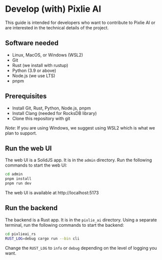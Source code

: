 # Develop (with) Pixlie AI

This guide is intended for developers who want to contribute to Pixlie AI or are interested in the technical details of
the project.

## Software needed

- Linux, MacOS, or Windows (WSL2)
- Git
- Rust (we install with rustup)
- Python (3.9 or above)
- Node.js (we use LTS)
- pnpm

## Prerequisites

- Install Git, Rust, Python, Node.js, pnpm
- Install Clang (needed for RocksDB library)
- Clone this repository with git

_Note_: If you are using Windows, we suggest using WSL2 which is what we plan to support.

## Run the web UI

The web UI is a SolidJS app. It is in the `admin` directory.
Run the following commands to start the web UI:

```bash
cd admin
pnpm install
pnpm run dev
```

The web UI is available at http://localhost:5173

## Run the backend

The backend is a Rust app. It is in the `pixlie_ai` directory.
Using a separate terminal, run the following commands to start the backend:

```bash
cd pixlieai_rs
RUST_LOG=debug cargo run --bin cli
```

Change the `RUST_LOG` to `info` or `debug` depending on the level of logging you want.

